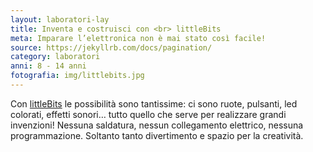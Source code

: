 ```yaml
---
layout: laboratori-lay
title: Inventa e costruisci con <br> littleBits
meta: Imparare l’elettronica non è mai stato così facile!
source: https://jekyllrb.com/docs/pagination/
category: laboratori
anni: 8 - 14 anni
fotografia: img/littlebits.jpg
---
```

Con <a href="https://littlebits.cc"> littleBits</a> le possibilità sono tantissime: ci sono ruote, pulsanti, led colorati, effetti sonori… tutto quello che serve per realizzare grandi invenzioni!
Nessuna saldatura, nessun collegamento elettrico, nessuna programmazione. Soltanto tanto divertimento e spazio per la creatività.
